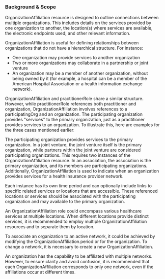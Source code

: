 ### Background & Scope
OrganizationAffiliation resource is designed to outline connections between multiple organizations. This includes details on the services provided by one organization to another, the location(s) where services are available, the electronic endpoints used, and other relevant information.

OrganizationAffiliation is useful for defining relationships between organizations that do not have a hierarchical structure. For instance:

- One organization may provide services to another organization
- Two or more organizations may collaborate in a partnership or joint venture
- An organization may be a member of another organization, without being owned by it (for example, a hospital can be a member of the American Hospital Association or a health information exchange network).

OrganizationAffiliation and practitionerRole share a similar structure. However, while practitionerRole references both practitioner and organization, OrganizationAffiliation involves references to a participatingOrg and an organization. The participating organization provides "services" to the primary organization, just as a practitioner provides services to an organization. To illustrate this, here are examples for the three cases mentioned earlier:

The participating organization provides services to the primary organization.
In a joint venture, the joint venture itself is the primary organization, while partners within the joint venture are considered participating organizations. This requires two instances of the OrganizationAffiliation resource.
In an association, the association is the primary organization, and its members are participating organizations.
Additionally, OrganizationAffiliation is used to indicate when an organization provides services for a health insurance provider network.

Each instance has its own time period and can optionally include links to specific related services or locations that are accessible. These referenced locations or services should be associated with the participating organization and may available to the primary organization.

An OrganizationAffiliation role could encompass various healthcare services at multiple locations. When different locations provide distinct services, it is recommended to employ multiple OrganizationAffiliation resources and to separate them by location.

To associate an organization to an active network, it could be achieved by modifying the OrganizationAffiliation.period or for the organization. To change a network, it is necessary to create a new OrganizationAffiliation. 

An organization has the capability to be affiliated with multiple networks. However, to ensure clarity and avoid confusion, it is recommended that each OrganizationAffiliation corresponds to only one network, even if the affiliations occur at different times.

